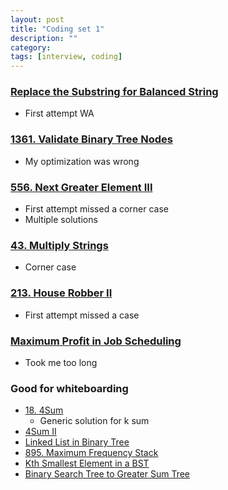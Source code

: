 ```yaml
---
layout: post
title: "Coding set 1" 
description: ""
category: 
tags: [interview, coding]
---
```

### [Replace the Substring for Balanced String](https://leetcode.com/submissions/detail/405250233/)
* First attempt WA

### [1361. Validate Binary Tree Nodes](https://leetcode.com/submissions/detail/405403964/)
* My optimization was wrong

### [556. Next Greater Element III](https://leetcode.com/submissions/detail/364974760/)
* First attempt missed a corner case
* Multiple solutions

### [43. Multiply Strings](https://leetcode.com/submissions/detail/368061098/)
* Corner case

### [213. House Robber II](https://leetcode.com/submissions/detail/368094280/)
* First attempt missed a case

### [Maximum Profit in Job Scheduling](https://leetcode.com/submissions/detail/432758949/)
* Took me too long

### Good for whiteboarding
* [18. 4Sum](https://leetcode.com/submissions/detail/364966018/)
  * Generic solution for k sum
* [4Sum II](https://leetcode.com/submissions/detail/370742068/)
* [Linked List in Binary Tree](https://leetcode.com/submissions/detail/405979669/)
* [895. Maximum Frequency Stack](https://leetcode.com/submissions/detail/341963448/)
* [Kth Smallest Element in a BST](https://leetcode.com/submissions/detail/368098731/)
* [Binary Search Tree to Greater Sum Tree](https://leetcode.com/submissions/detail/401661369/)

